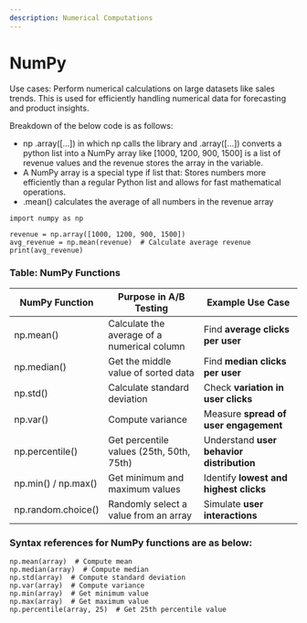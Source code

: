 ```yaml
---
description: Numerical Computations
---
```


# NumPy

Use cases: Perform numerical calculations on large datasets like sales trends. This is used for efficiently handling numerical data for forecasting and product insights.&#x20;

Breakdown of the below code is as follows:

* np .array(\[...]) in which np calls the library and .array(\[...]) converts a python list into a NumPy array like \[1000, 1200, 900, 1500] is a list of revenue values and the revenue stores the array in the variable.&#x20;
* A NumPy array is a special type if list that: Stores numbers more efficiently than a regular Python list and allows for fast mathematical operations.&#x20;
* .mean() calculates the average of all numbers in the revenue array&#x20;

```
import numpy as np

revenue = np.array([1000, 1200, 900, 1500])
avg_revenue = np.mean(revenue)  # Calculate average revenue
print(avg_revenue)
```

### **Table: NumPy Functions**

| **NumPy Function**  | **Purpose in A/B Testing**                  | **Example Use Case**                      |
| ------------------- | ------------------------------------------- | ----------------------------------------- |
| np.mean()           | Calculate the average of a numerical column | Find **average clicks per user**          |
| np.median()         | Get the middle value of sorted data         | Find **median clicks per user**           |
| np.std()            | Calculate standard deviation                | Check **variation in user clicks**        |
| np.var()            | Compute variance                            | Measure **spread of user engagement**     |
| np.percentile()     | Get percentile values (25th, 50th, 75th)    | Understand **user behavior distribution** |
| np.min() / np.max() | Get minimum and maximum values              | Identify **lowest and highest clicks**    |
| np.random.choice()  | Randomly select a value from an array       | Simulate **user interactions**            |

### Syntax references for NumPy functions are as below:

```
np.mean(array)  # Compute mean
np.median(array)  # Compute median
np.std(array)  # Compute standard deviation
np.var(array)  # Compute variance
np.min(array)  # Get minimum value
np.max(array)  # Get maximum value
np.percentile(array, 25)  # Get 25th percentile value
```
